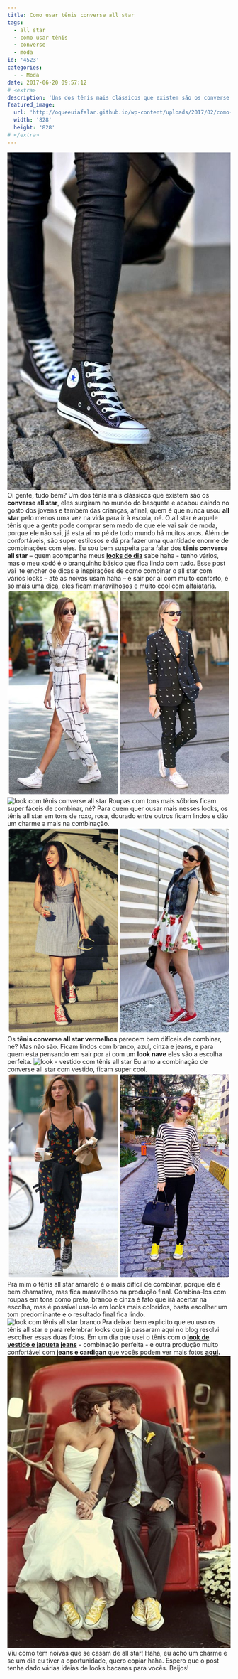 ```yaml
---
title: Como usar tênis converse all star
tags:
  - all star
  - como usar tênis
  - converse
  - moda
id: '4523'
categories:
  - - Moda
date: 2017-06-20 09:57:12
# <extra>
description: 'Uns dos tênis mais clássicos que existem são os converse all star, eles surgiram no mundo do basquete e acabou caindo no gosto dos jovens e também das cr'
featured_image: 
  url: 'http://oqueeuiafalar.github.io/wp-content/uploads/2017/02/como-usar-all-star.jpg'
  width: '828'
  height: '828'
# </extra>
---
```


![inspiração - look com converse all star](/wp-content/uploads/2017/02/como-usar-all-star.jpg) Oi gente, tudo bem? Um dos tênis mais clássicos que existem são os **converse all star**, eles surgiram no mundo do basquete e acabou caindo no gosto dos jovens e também das crianças, afinal, quem é que nunca usou **all star** pelo menos uma vez na vida para ir à escola, né. O all star é aquele tênis que a gente pode comprar sem medo de que ele vai sair de moda, porque ele não sai, já esta aí no pé de todo mundo há muitos anos. Além de confortáveis, são super estilosos e dá pra fazer uma quantidade enorme de combinações com eles. Eu sou bem suspeita para falar dos **tênis converse all star** – quem acompanha meus [**looks do dia**](http://natalia.blog.br/look-do-dia/) sabe haha - tenho vários, mas o meu xodó é o branquinho básico que fica lindo com tudo. Esse post vai  te encher de dicas e inspirações de como combinar o all star com vários looks – até as noivas usam haha – e sair por aí com muito conforto, e só mais uma dica, eles ficam maravilhosos e muito cool com alfaiataria. ![como usar tênis all star com alfaiataria ](/wp-content/uploads/2017/02/como-usar-all-star-com-alfaiataria-1.jpg) ![look com tênis converse all star](/wp-content/uploads/2017/02/tênis-all-star-com-look-clean.jpg) Roupas com tons mais sóbrios ficam super fáceis de combinar, né? Para quem quer ousar mais nesses looks, os tênis all star em tons de roxo, rosa, dourado entre outros ficam lindos e dão um charme a mais na combinação. ![look com tênis converse all star vermelho](/wp-content/uploads/2017/02/como-usar-all-star-vermelho.jpg) Os **tênis converse all star vermelhos** parecem bem difíceis de combinar, né? Mas não são. Ficam lindos com branco, azul, cinza e jeans, e para quem esta pensando em sair por aí com um **look nave** eles são a escolha perfeita. ![look - vestido com tênis all star](/wp-content/uploads/2017/02/como-usar-tênis-all-star-look.jpg) Eu amo a combinação de converse all star com vestido, ficam super cool. ![look com converse all star - como usar](/wp-content/uploads/2017/02/como-usar-all-star-amarelo.jpg) Pra mim o tênis all star amarelo é o mais difícil de combinar, porque ele é bem chamativo, mas fica maravilhoso na produção final. Combina-los com roupas em tons como preto, branco e cinza é fato que irá acertar na escolha, mas é possível usa-lo em looks mais coloridos, basta escolher um tom predominante e o resultado final fica lindo. ![look com tênis all star branco](/wp-content/uploads/2017/02/como-usar-tênis-converse-all-star-branco.jpg) Pra deixar bem explicito que eu uso os tênis all star e para relembrar looks que já passaram aqui no blog resolvi escolher essas duas fotos. Em um dia que usei o tênis com o [**look de vestido e jaqueta jeans**](http://natalia.blog.br/look-do-dia-vestido-cinza-jaqueta-jeans/) - combinação perfeita - e outra produção muito confortável com **jeans e cardigan** que vocês podem ver mais fotos **[aqui](http://natalia.blog.br/look-do-dia-jeans-cardigan-cinza/).** ![como usar tênis all star amarelo](/wp-content/uploads/2017/02/noivos-com-tênis-all-star.jpg) Viu como tem noivas que se casam de all star! Haha, eu acho um charme e se um dia eu tiver a oportunidade, quero copiar haha. Espero que o post tenha dado várias ideias de looks bacanas para vocês. Beijos!
